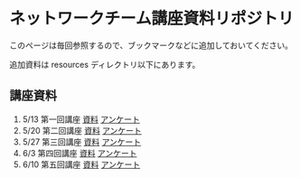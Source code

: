 ネットワークチーム講座資料リポジトリ
===============================

このページは毎回参照するので、ブックマークなどに追加しておいてください。

追加資料は resources ディレクトリ以下にあります。

講座資料
-------
1. 5/13 第一回講座 [資料](http://www.slideshare.net/nanametown/denweb1) [アンケート](https://docs.google.com/a/stu.hus.ac.jp/forms/d/1kJaqumN1paNIHxIVMggKvRmc6TkXgEsdif-hvVsMiWY/viewform)
1. 5/20 第二回講座 [資料](http://www.slideshare.net/nanametown/denweb2) [アンケート](https://docs.google.com/a/stu.hus.ac.jp/forms/d/1LrNAzDZdrW0f-echizW9HCkk7T7NbkoJOO1JXZXmujA/viewform)
1. 5/27 第三回講座 [資料](http://www.slideshare.net/nanametown/denweb3) [アンケート](https://docs.google.com/a/stu.hus.ac.jp/forms/d/1-ePvnTNkWjNNqlzo-jbwseMrWWTI-nV_3Ww_Be1zJqE/viewform)
1. 6/3 第四回講座 [資料](http://www.slideshare.net/ww24jp/github-pages-35389103) [アンケート](https://docs.google.com/a/stu.hus.ac.jp/forms/d/11slTS3zb40N1q_BWVl6Q-AdncplwcyXeIMv113wvPPE/viewform)
1. 6/10 第五回講座 [資料](http://www.slideshare.net/nanametown/denweb4) [アンケート](https://docs.google.com/a/stu.hus.ac.jp/forms/d/1POa629VQtS5iJ4Nfy0966lubHiil5hLvh4-pEA63MKI/viewform)
